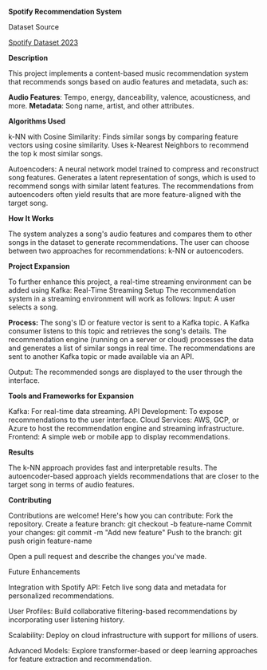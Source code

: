 ****Spotify Recommendation System****

Dataset Source

[Spotify Dataset 2023](https://www.kaggle.com/datasets/tonygordonjr/spotify-dataset-2023?resource=download&select=spotify_features_data_2023.csv)

**Description**

This project implements a content-based music recommendation system that recommends songs based on audio features and metadata, such as:

**Audio Features**: Tempo, energy, danceability, valence, acousticness, and more.
**Metadata**: Song name, artist, and other attributes.

**Algorithms Used**

k-NN with Cosine Similarity:
Finds similar songs by comparing feature vectors using cosine similarity.
Uses k-Nearest Neighbors to recommend the top k most similar songs.

Autoencoders:
A neural network model trained to compress and reconstruct song features.
Generates a latent representation of songs, which is used to recommend songs with similar latent features.
The recommendations from autoencoders often yield results that are more feature-aligned with the target song.

**How It Works**

The system analyzes a song's audio features and compares them to other songs in the dataset to generate recommendations. The user can choose between two approaches for recommendations: k-NN or autoencoders.

**Project Expansion**

To further enhance this project, a real-time streaming environment can be added using Kafka:
Real-Time Streaming Setup
The recommendation system in a streaming environment will work as follows:
Input: A user selects a song.

**Process:**
The song's ID or feature vector is sent to a Kafka topic.
A Kafka consumer listens to this topic and retrieves the song's details.
The recommendation engine (running on a server or cloud) processes the data and generates a list of similar songs in real time.
The recommendations are sent to another Kafka topic or made available via an API.

Output: The recommended songs are displayed to the user through the interface.

**Tools and Frameworks for Expansion**

Kafka: For real-time data streaming.
API Development: To expose recommendations to the user interface.
Cloud Services: AWS, GCP, or Azure to host the recommendation engine and streaming infrastructure.
Frontend: A simple web or mobile app to display recommendations.


**Results**

The k-NN approach provides fast and interpretable results.
The autoencoder-based approach yields recommendations that are closer to the target song in terms of audio features.

**Contributing**

Contributions are welcome! Here's how you can contribute:
Fork the repository.
Create a feature branch:
git checkout -b feature-name
Commit your changes:
git commit -m "Add new feature"
Push to the branch:
git push origin feature-name

Open a pull request and describe the changes you've made.

Future Enhancements

Integration with Spotify API: Fetch live song data and metadata for personalized recommendations.

User Profiles: Build collaborative filtering-based recommendations by incorporating user listening history.

Scalability: Deploy on cloud infrastructure with support for millions of users.

Advanced Models: Explore transformer-based or deep learning approaches for feature extraction and recommendation.
